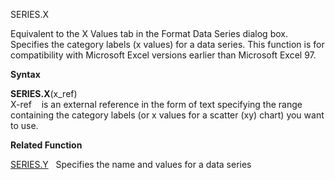 SERIES.X

Equivalent to the X Values tab in the Format Data Series dialog box.
Specifies the category labels (x values) for a data series. This
function is for compatibility with Microsoft Excel versions earlier than
Microsoft Excel 97.

**Syntax**

**SERIES.X**(x\_ref)  
X-ref    is an external reference in the form of text specifying the
range containing the category labels (or x values for a scatter (xy)
chart) you want to use.

**Related Function**

[SERIES.Y](SERIES.Y.md)   Specifies the name and values for a data series



